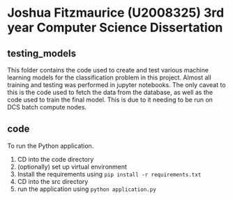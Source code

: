 # Joshua Fitzmaurice (U2008325) 3rd year Computer Science Dissertation
## testing_models
This folder contains the code used to create and test various machine learning models for the classification problem in this
project. Almost all training and testing was performed in jupyter notebooks. The only caveat to this is the code used to 
fetch the data from the database, as well as the code used to train the final model. This is due to it needing to be run
on DCS batch compute nodes.

## code
To run the Python application.  
1. CD into the code directory
2. (optionally) set up virtual environment
3. Install the requirements using `pip install -r requirements.txt`
4. CD into the src directory
5. run the application using `python application.py`